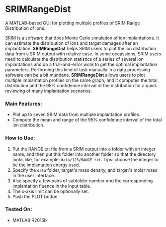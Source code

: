 # SRIMRangeDist
A MATLAB-based GUI for plotting multiple profiles of SRIM Range Distribution of Ions.

[SRIM](http://www.srim.org/) is a software that does Monte Carlo simulation of ion implantations. It can estimate the distribution of ions and target damages after an implantation. **SRIMRangeDist** helps SRIM users to plot the ion distribution data from a SRIM output with relative ease. In some occassions, SRIM users need to calculate the distribution statistics of a series of several ion implantations and do a trial-and-error work to get the optimal implantation parameters. Performing this kind of task manually in a data processing software can be a bit mundane. **SRIMRangeDist** allows users to plot multiple implantation profiles on the same graph, and it computes the total distribution and the 95% confidence interval of the distribution for a quick reviewing of many implantation scenarios.

### Main Features:
- Plot up to seven SRIM data from multiple implantation profiles.
- Compute the mean and range of the 95% confidence interval of the total ion distribution.

### How to Use:
1. Put the RANGE.txt file from a SRIM output into a folder with an integer name, and then put this folder into another folder so that the directory looks like, for example: `data/123/RANGE.txt`. Tips: choose the integer to be the implantation energy used.
2. Specify the `data` folder, target's mass density, and target's molar mass in the user interface.
3. Also specify a few pairs of subfolder number and the corresponding implantation fluence in the input table.
4. The x-axis limit can be optionally set.
5. Push the PLOT button.

### Tested On:
- MATLAB R2015b
